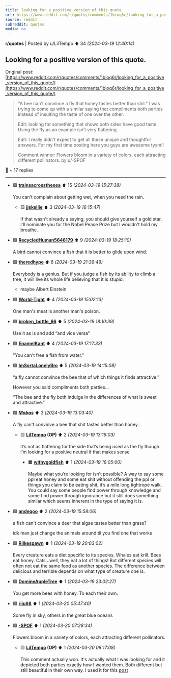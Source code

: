 ```yaml
---
title: looking_for_a_positive_version_of_this_quote
url: https://www.reddit.com/r/quotes/comments/1bioq6r/looking_for_a_positive_version_of_this_quote/
source: reddit
subreddit: quotes
media: no
---
```

**r/quotes** | Posted by u/LilTempo ⬆️ 34 _(2024-03-19 12:40:14)_

## Looking for a positive version of this quote.

Original post: [https://www.reddit.com/r/quotes/comments/1bioq6r/looking_for_a_positive_version_of_this_quote/](https://www.reddit.com/r/quotes/comments/1bioq6r/looking_for_a_positive_version_of_this_quote/)

> "A bee can't convince a fly that honey tastes better than shit." I was trying to come up with a similar saying that compliments both parties instead of insulting the taste of one over the other.
> 
> Edit: looking for something that shows both sides have good taste. Using the fly as an example isn’t very flattering.
> 
> Edit: I really didn't expect to get all these unique and thoughtful answers. For my first time posting here you guys are awesome tysm!!
> 
> Comment winner: Flowers bloom in a variety of colors, each attracting different pollinators. by u/-SPOF

💬 ~ 17 replies

---

* 🟩 **[trainsacrossthesea](https://www.reddit.com/user/trainsacrossthesea)** ⬆️ 15 _(2024-03-19 15:27:38)_

	You can’t complain about getting wet, when you need the rain.

	* 🟨 **[jjskellie](https://www.reddit.com/user/jjskellie)** ⬆️ 3 _(2024-03-19 16:15:47)_

		If that wasn't already a saying, you should give yourself a gold star. I'll nominate you for the Nobel Peace Prize but I wouldn't hold my breathe.

* 🟩 **[RecycledHuman5646179](https://www.reddit.com/user/RecycledHuman5646179)** ⬆️ 9 _(2024-03-19 18:25:10)_

	A bird cannot convince a fish that it is better to glide upon wind.

* 🟩 **[theredhype](https://www.reddit.com/user/theredhype)** ⬆️ 6 _(2024-03-19 21:39:49)_

	Everybody is a genius. But if you judge a fish by its ability to climb a tree, it will live its whole life believing that it is stupid. 

	- maybe Albert Einstein

* 🟩 **[World-Tight](https://www.reddit.com/user/World-Tight)** ⬆️ 4 _(2024-03-19 15:02:13)_

	One man's meat is another man's poison.

* 🟩 **[broken_bottle_66](https://www.reddit.com/user/broken_bottle_66)** ⬆️ 5 _(2024-03-19 18:10:39)_

	Use it as is and add “and vice versa”

* 🟩 **[EnamelKant](https://www.reddit.com/user/EnamelKant)** ⬆️ 4 _(2024-03-19 17:17:33)_

	"You can't free a fish from water."

* 🟩 **[ImSortaLonelyBro](https://www.reddit.com/user/ImSortaLonelyBro)** ⬆️ 5 _(2024-03-19 14:15:08)_

	“a fly cannot convince the bee that of which things it finds attractive.”

	However you said compliments both parties…

	“The bee and the fly both indulge in the differences of what is sweet and attractive.”

* 🟩 **[_Mobas_](https://www.reddit.com/user/_Mobas_)** ⬆️ 3 _(2024-03-19 13:03:40)_

	A fly can't convinve a bee that shit tastes better than honey.

	* 🟨 **[LilTempo](https://www.reddit.com/user/LilTempo) (OP)** ⬆️ 2 _(2024-03-19 13:19:03)_

		It’s not as flattering for the side that’s being used as the fly though. I’m looking for a positive neutral if that makes sense

		* 🟧 **[withygoldfish](https://www.reddit.com/user/withygoldfish)** ⬆️ 1 _(2024-03-19 16:05:00)_

			Maybe what you’re looking for isn’t possible? A way to say some ppl eat honey and some eat shit without offending the ppl or things you claim to be eating shit, it’s a mile long tightrope walk.  You could say some people find power through knowledge and some find power through ignorance but it still does something similar which seems inherent in the type of saying it is.

* 🟩 **[andeqoo](https://www.reddit.com/user/andeqoo)** ⬆️ 2 _(2024-03-19 15:58:06)_

	a fish can't convince a deer that algae tastes better than grass?

	idk man just change the animals around til you find one that works

* 🟩 **[Rilkespawn](https://www.reddit.com/user/Rilkespawn)** ⬆️ 1 _(2024-03-19 20:03:02)_

	Every creature eats a diet specific to its species. Whales eat krill. Bees eat honey. Cats…well, they eat a lot of things! But different species will often not eat the same food as another species. The difference between delicious and terrible depends on what type of creature one is.

* 🟩 **[DomineAppleTree](https://www.reddit.com/user/DomineAppleTree)** ⬆️ 1 _(2024-03-19 23:02:27)_

	You get more bees with honey.  To each their own.

* 🟩 **[riju98](https://www.reddit.com/user/riju98)** ⬆️ 1 _(2024-03-20 05:47:40)_

	Some fly in sky, others in the great blue oceans

* 🟩 **[-SPOF](https://www.reddit.com/user/-SPOF)** ⬆️ 1 _(2024-03-20 07:28:34)_

	Flowers bloom in a variety of colors, each attracting different pollinators.

	* 🟨 **[LilTempo](https://www.reddit.com/user/LilTempo) (OP)** ⬆️ 1 _(2024-03-20 08:17:08)_

		This comment actually won. It's actually what I was looking for and it depicted both parties exactly how I wanted them. Both different but still beautiful in their own way. I used it for this [post](https://new.reddit.com/r/kaisamains/comments/1bjbwjt/when_they_come_together_thats_when_they_truly/)


